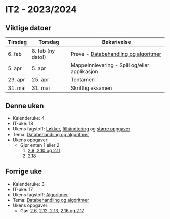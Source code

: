 # IT2 - 2023/2024

## Viktige datoer

| Tirsdag | Torsdag           | Beksrivelse                                                             |
| ------- | ----------------- | ----------------------------------------------------------------------- |
| 6. feb  | 8. feb (ny dato!) | Prøve - [Databehandling og algoritmer](/databehandling-og-algoritmer) |
| 5. apr  | 5. apr            | Mappeinnlevering - Spill og/eller applikasjon                           |
| 23. apr | 25. apr           | Tentamen                                                                |
| 31. mai | 31. mai           | Skriftlig eksamen                                                       |

## Denne uken

- Kalenderuke: 4
- IT-uke: 18
- Ukens fagstoff: [Løkker](/databehandling-og-algoritmer/lokker-lister-og-ordboker), [filhåndtering](/databehandling-og-algoritmer/filhandtering) og [større oppgaver](/databehandling-og-algoritmer/storre-oppgaver)
- Tema: [Databehandling og algoritmer](/databehandling-og-algoritmer)
- Ukens oppgaver:
  - Gjør enten 1 eller 2
    1. [2.9, 2.10 og 2.11](/databehandling-og-algoritmer/lokker-lister-og-ordboker#oppgaver)
    2. [2.18](/databehandling-og-algoritmer/api#oppgaver)

## Forrige uke

- Kalenderuke: 3
- IT-uke: 17
- Ukens fagstoff: [Algoritmer](/databehandling-og-algoritmer/algoritmer)
- Tema: [Databehandling og algoritmer](/databehandling-og-algoritmer)
- Ukens oppgaver:
  - Gjør [2.6](/databehandling-og-algoritmer/flytdiagram#oppgave-26), [2.12, 2.13](databehandling-og-algoritmer/algoritmer#oppgaver), [2.16 og 2.17](/databehandling-og-algoritmer/filhandtering#oppgave-216)
